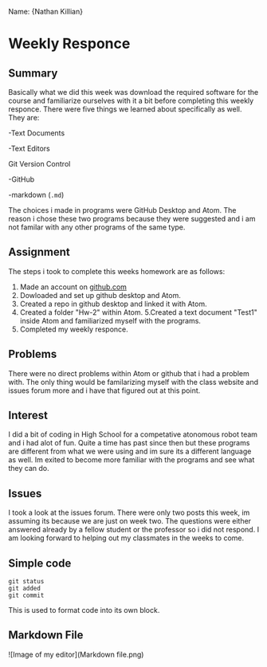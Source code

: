 Name: {Nathan Killian}
# Weekly Responce
## Summary
Basically what we did this week was download the required software for the course and familiarize ourselves with it a bit before completing this weekly responce. There were five things we learned about specifically as well. They are:

-Text Documents

-Text Editors

Git Version Control

-GitHub

-markdown (`.md`)

The choices i made in programs were GitHub Desktop and Atom. The reason i chose these two programs because they were suggested and i am not familar with any other programs of the same type.

## Assignment
The steps i took to complete this weeks homework are as follows:
1. Made an account on [github.com](https://github.com)
2. Dowloaded and set up github desktop and Atom.
3. Created a repo in github desktop and linked it with Atom.
4. Created a folder "Hw-2" within Atom.
5.Created a text document "Test1" inside Atom and familiarized myself with the programs.
6. Completed my weekly responce.

## Problems
There were no direct problems within Atom or github that i had a problem with. The only thing would be familarizing myself with the class website and issues forum more and i have that figured out at this point.

## Interest
I did a bit of coding in High School for a competative atonomous robot team and i had alot of fun. Quite a time has past since then but these programs are different from what we were using and im sure its a different language as well. Im exited to become more familiar with the programs and see what they can do.

## Issues
I took a look at the issues forum. There were only two posts this week, im assuming its because we are just on week two. The questions were either answered already by a fellow student or the professor so i did not respond. I am looking forward to helping out my classmates in the weeks to come.

## Simple code
```
git status
git added
git commit
```
This is used to format code into its own block.

## Markdown File
![Image of my editor](Markdown file.png)
